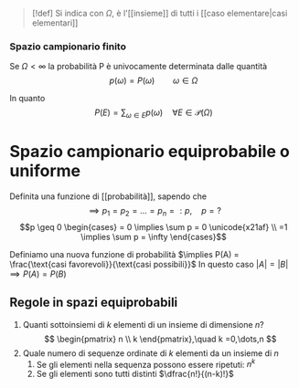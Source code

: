 >[!def]
>Si indica con $\Omega$, è l'[[insieme]] di tutti i [[caso elementare|casi elementari]]

### Spazio campionario finito
Se $\Omega < \infty$ la probabilità P è univocamente determinata dalle quantità
$$ p(\omega) =P ({\omega})\qquad \omega \in \Omega $$

In quanto
$$P(E) = \sum_{\omega \in E} p(\omega) \quad\forall E \in \mathcal{P} (\Omega)$$

# Spazio campionario equiprobabile o uniforme
Definita una funzione di [[probabilità]], sapendo che
 $$  \implies p_{1} = p_{2} = \dots = p_{n} = :p, \quad p=? $$
$$p \geq 0 \begin{cases}
= 0 \implies \sum p = 0 \unicode{x21af} \\
=1 \implies \sum p = \infty 
\end{cases}$$

Definiamo una nuova funzione di probabilità
$\implies P(A) = \frac{\text{casi favorevoli}}{\text{casi possibili}}$
In questo caso $|A| = |B| \implies P(A) = P(B)$


## Regole in spazi equiprobabili
1. Quanti sottoinsiemi di $k$ elementi di un insieme di dimensione $n$?
   $$ \begin{pmatrix}
n \\
k
\end{pmatrix},\quad k =0,\dots,n $$
2. Quale numero di sequenze ordinate di $k$ elementi da un insieme di $n$
	1.  Se gli elementi nella sequenza possono essere ripetuti:
	   $n^k$
	2. Se gli elementi sono tutti distinti
	   $\dfrac{n!}{(n-k)!}$


